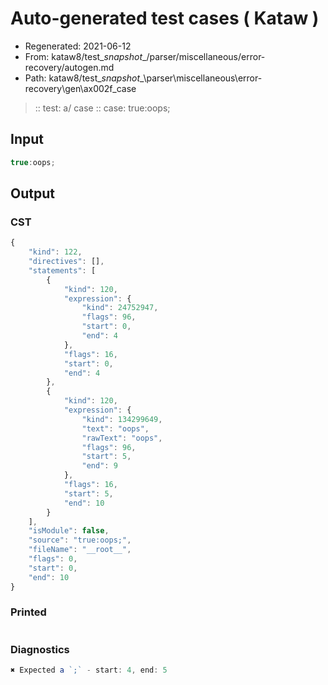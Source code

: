 # Auto-generated test cases ( Kataw )
- Regenerated: 2021-06-12
- From: kataw8/test\__snapshot__/parser/miscellaneous/error-recovery/autogen.md
- Path: kataw8/test\__snapshot__\parser\miscellaneous\error-recovery\gen\ax002f_case
> :: test: a/ case
> :: case: true:oops;
## Input

`````js
true:oops;
`````
## Output

### CST

```javascript
{
    "kind": 122,
    "directives": [],
    "statements": [
        {
            "kind": 120,
            "expression": {
                "kind": 24752947,
                "flags": 96,
                "start": 0,
                "end": 4
            },
            "flags": 16,
            "start": 0,
            "end": 4
        },
        {
            "kind": 120,
            "expression": {
                "kind": 134299649,
                "text": "oops",
                "rawText": "oops",
                "flags": 96,
                "start": 5,
                "end": 9
            },
            "flags": 16,
            "start": 5,
            "end": 10
        }
    ],
    "isModule": false,
    "source": "true:oops;",
    "fileName": "__root__",
    "flags": 0,
    "start": 0,
    "end": 10
}
```

### Printed

```javascript

```

### Diagnostics

```javascript
✖ Expected a `;` - start: 4, end: 5

```

